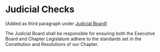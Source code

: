 # Judicial Checks

[Added as third paragraph under [Judicial Board](../Constitution.md#JudicialBoard)]

The Judicial Board shall be responsible for ensuring both the Executive Board and Chapter Legislature adhere to the standards set in the Constitution and Resolutions of our Chapter.